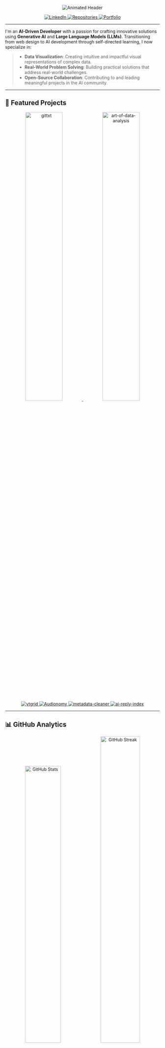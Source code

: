 <p align="center">
  <img src="https://readme-typing-svg.demolab.com?font=Fira+Code&size=20&duration=2800&pause=1000&color=4ECDC4&center=true&vCenter=true&width=800&lines=Hey+there!+I'm+Sandeep+%F0%9F%91%8B;AI+Developer+%7C+Open-Source+Builder+%7C+LLM+Enthusiast" alt="Animated Header" />
</p>

<p align="center">
  <a href="https://www.linkedin.com/in/sandeep-paidipati">
    <img src="https://img.shields.io/badge/LinkedIn-0A66C2?style=for-the-badge&logo=linkedin&logoColor=white" alt="LinkedIn">
  </a>
  <a href="https://github.com/sandy-sp?tab=repositories">
    <img src="https://img.shields.io/badge/dynamic/json?url=https%3A%2F%2Fapi.github.com%2Fusers%2Fsandy-sp&query=%24.public_repos&label=Repositories&color=brightgreen&logo=github&style=for-the-badge" alt="Repositories">
  </a>
  <a href="https://sandy-sp.info">
    <img src="https://img.shields.io/badge/Portfolio-sandy--sp.info-4ECDC4?style=for-the-badge&logo=internet-explorer&logoColor=white" alt="Portfolio">
  </a>
</p>

---

I'm an **AI-Driven Developer** with a passion for crafting innovative solutions using **Generative AI** and **Large Language Models (LLMs)**. Transitioning from web design to AI development through self-directed learning, I now specialize in:
 > - **Data Visualization**: Creating intuitive and impactful visual representations of complex data.
 > - **Real-World Problem Solving**: Building practical solutions that address real-world challenges.
 > - **Open-Source Collaboration**: Contributing to and leading meaningful projects in the AI community.

---

## 🚀 Featured Projects

<!-- Auto-updating Project Grid -->
<div align="center">
  <a href="https://github.com/sandy-sp/gittxt">
    <img src="https://github-readme-stats.vercel.app/api/pin/?username=sandy-sp&repo=gittxt&theme=dark&show_owner=true" alt="gittxt" width="49%">
  </a>
  <a href="https://github.com/sandy-sp/art-of-data-analysis">
    <img src="https://github-readme-stats.vercel.app/api/pin/?username=sandy-sp&repo=art-of-data-analysis&theme=dark&show_owner=true" alt="art-of-data-analysis" width="49%">
  </a>
</div>

<div align="center">
  <a href="https://github.com/sandy-sp/ytgrid">
    <img src="https://img.shields.io/badge/Repo-ytgrid-blue?style=for-the-badge&logo=github" alt="ytgrid">
  </a>
  <a href="https://github.com/sandy-sp/Audionomy">
    <img src="https://img.shields.io/badge/Repo-Audionomy-blue?style=for-the-badge&logo=github" alt="Audionomy">
  </a>
  <a href="https://github.com/sandy-sp/metadata-cleaner">
    <img src="https://img.shields.io/badge/Repo-metadata--cleaner-blue?style=for-the-badge&logo=github" alt="metadata-cleaner">
  </a>
  <a href="https://github.com/sandy-sp/ai-reply-index">
    <img src="https://img.shields.io/badge/Repo-ai--reply--index-blue?style=for-the-badge&logo=github" alt="ai-reply-index">
  </a>
</div>

---

## 📊 GitHub Analytics

<div align="center">
  <img src="https://github-readme-stats.vercel.app/api?username=sandy-sp&show_icons=true&theme=dark" alt="GitHub Stats" width="48%">
  <img src="https://github-readme-streak-stats.herokuapp.com/?user=sandy-sp&theme=dark" alt="GitHub Streak" width="50.5%">
  <img src = "https://github-readme-activity-graph.vercel.app/graph?username=sandy-sp&theme=merko"/>
</div>

## 🛠️ Tech Stack

<div style="display: flex; justify-content: space-between; align-items: center;">
  <div style="flex: 1; text-align: center;">
    <img src="https://github-readme-stats.vercel.app/api/top-langs/?username=sandy-sp&theme=dark&hide_border=false&include_all_commits=false&count_private=true&layout=compact" alt="Top Languages" />
  </div>
  <div style="flex: 1; text-align: center;">
    <img src="https://github-profile-summary-cards.vercel.app/api/cards/repos-per-language?username=sandy-sp&theme=dark" alt="Repos Per Language" />
  </div>
</div>

![PyTorch](https://img.shields.io/badge/PyTorch-EE4C2C?style=flat&logo=pytorch&logoColor=white)
![HuggingFace](https://img.shields.io/badge/HuggingFace-FFD21E?style=flat&logo=huggingface&logoColor=black)
![LangChain](https://img.shields.io/badge/LangChain-00A67D?style=flat&logo=langchain&logoColor=white)
![Python](https://img.shields.io/badge/Python-3776AB?style=flat&logo=python&logoColor=white)
![FastAPI](https://img.shields.io/badge/FastAPI-009688?style=flat&logo=fastapi&logoColor=white)
![Docker](https://img.shields.io/badge/Docker-2496ED?style=flat&logo=docker&logoColor=white)
![Git](https://img.shields.io/badge/Git-F05032?style=flat&logo=git&logoColor=white)
![GitHub Actions](https://img.shields.io/badge/GitHub_Actions-2088FF?style=flat&logo=githubactions&logoColor=white)
![Linux](https://img.shields.io/badge/Linux-FCC624?style=flat&logo=linux&logoColor=black)
[![PyQt5](https://img.shields.io/badge/GUI-PyQt5-green?logo=qt)](https://riverbankcomputing.com/software/pyqt/)
[![Markdown](https://img.shields.io/badge/Format-Markdown-blue?logo=markdown)](https://daringfireball.net/projects/markdown/)
[![Streamlit](https://img.shields.io/badge/Built%20with-Streamlit-ff4b4b?logo=streamlit&logoColor=white)](https://streamlit.io)
[![Plotly](https://img.shields.io/badge/Charts-Plotly-3e4f6a?logo=plotly&logoColor=white)](https://plotly.com)
[![Folium](https://img.shields.io/badge/Maps-Folium-43a047?logo=leaflet&logoColor=white)](https://python-visualization.github.io/folium/)
[![GeoPandas](https://img.shields.io/badge/GeoPandas-0.10%2B-green?logo=python&logoColor=white)](https://geopandas.org/)
[![Matplotlib](https://img.shields.io/badge/Plots-Matplotlib-yellow?logo=python&logoColor=white)](https://matplotlib.org/)
[![Seaborn](https://img.shields.io/badge/Charts-Seaborn-4B8BBE?logo=python&logoColor=white)](https://seaborn.pydata.org/)
[![Pandas](https://img.shields.io/badge/Data-Pandas-150458?logo=pandas&logoColor=white)](https://pandas.pydata.org)
[![Requests](https://img.shields.io/badge/API-Requests-20232a?logo=python&logoColor=white)](https://docs.python-requests.org)
[![Open-Meteo](https://img.shields.io/badge/API-Open--Meteo-green)](https://open-meteo.com/)
[![USGS](https://img.shields.io/badge/API-USGS-grey)](https://earthquake.usgs.gov/fdsnws/event/1/)
[![Geopy](https://img.shields.io/badge/Geocoding-Geopy-blue)](https://pypi.org/project/geopy/)
[![Openpyxl](https://img.shields.io/badge/Excel-openpyxl-1a73e8?logo=microsoft-excel&logoColor=white)](https://pypi.org/project/openpyxl)
![HTML](https://img.shields.io/badge/HTML-E34F26?style=flat&logo=html5&logoColor=white)
![CSS](https://img.shields.io/badge/CSS-1572B6?style=flat&logo=css3&logoColor=white)
![JavaScript](https://img.shields.io/badge/JavaScript-F7DF1E?style=flat&logo=javascript&logoColor=black)
![Jupyter Notebook](https://img.shields.io/badge/Jupyter_Notebook-F37626?style=flat&logo=jupyter&logoColor=white)
![Shell](https://img.shields.io/badge/Shell-4EAA25?style=flat&logo=gnu-bash&logoColor=white)

---

## ✨ Visitor Counter

<p align="center">
  <img src="https://profile-counter.glitch.me/sandy-sp/count.svg" alt="Visitor Count">
  <br>
  <em>Thanks for visiting! If you find my work useful, consider supporting me with a coffee ☕</em>
  <br>
  <em>📢 I'm currently open to exciting job opportunities in AI development and open-source collaboration. Feel free to <a href="https://www.linkedin.com/in/sandeep-paidipati">connect with me on LinkedIn</a>!</em>
  <br>
  <em>🌐 Check out my portfolio at <a href="https://sandy-sp.info">sandy-sp.info</a>!</em>
</p>

<p align="center"> 
  <a href="https://buymeacoffee.com/sandeep.paidipati"> 
    <img src="https://img.shields.io/badge/Support_My_Work-FFDD00?style=for-the-badge&logo=buymeacoffee&logoColor=black"> 
  </a> 
</p>

---


